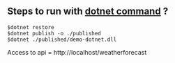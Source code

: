 ## Steps to run with [dotnet command](https://docs.microsoft.com/en-us/dotnet/core/tools/dotnet-new) ?
```
$dotnet restore
$dotnet publish -o ./published
$dotnet ./published/demo-dotnet.dll
```

Access to api = http://localhost/weatherforecast
